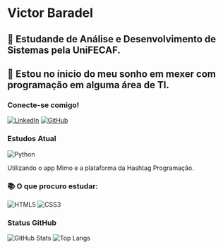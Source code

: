# **Victor Baradel**
 ## 📖 Estudande de Análise e Desenvolvimento de Sistemas pela UniFECAF.

 ## 💭 Estou no ínicio do meu sonho em mexer com programação em alguma área de TI.

### Conecte-se comigo!

[![LinkedIn](https://img.shields.io/badge/LinkedIn-0077B5?style=for-the-badge&logo=linkedin&logoColor=white)](https://www.linkedin.com/in/victor-baradel/)
[![GitHub](https://img.shields.io/badge/GitHub-100000?style=for-the-badge&logo=github&logoColor=white)](https://github.com/VictorBaradel)

### Estudos Atual
![Python](https://img.shields.io/badge/Python-FFD43B?style=for-the-badge&logo=python&logoColor=blue)

Utilizando o app Mimo e a plataforma da Hashtag Programação.



### 📚 O que procuro estudar:
![HTML5](https://img.shields.io/badge/HTML5-E34F26?style=for-the-badge&logo=html5&logoColor=white) ![CSS3](https://img.shields.io/badge/CSS3-1572B6?style=for-the-badge&logo=css3&logoColor=white)

### Status GitHub

![GitHub Stats](https://github-readme-stats.vercel.app/api?username=VictorBaradel&theme=transparent&bg_color=00000000&border_color=FFF&show_icons=true&icon_color=7B68EE&title_color=4169E1&text_color=FFF) 
![Top Langs](https://github-readme-stats-git-masterrstaa-rickstaa.vercel.app/api/top-langs/?username=VictorBaradel&bg_color=00000000&border_color=FFF&title_color=4169E1&text_color=FFF)

